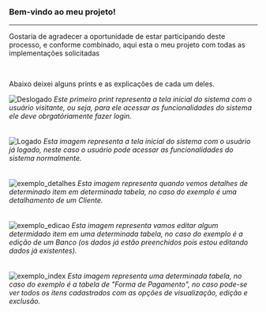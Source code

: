 <h3>Bem-vindo ao meu projeto!</h3>
<hr>
<p>Gostaria de agradecer a oportunidade de estar participando deste processo, e conforme combinado, aqui esta o meu projeto com todas as implementações solicitadas</p>
<br>

<p>Abaixo deixei alguns prints e as explicações de cada um deles.</p>

![Deslogado](https://user-images.githubusercontent.com/32455202/58932133-d1d7a600-8738-11e9-96bf-db3784a8dfac.jpg )
<i>Este primeiro print representa a tela inicial do sistema com o usuário visitante, ou seja, para ele acessar as funcionalidades do sistema ele deve obrgatóriamente fazer login.</i>
<br>
<br>
<br>
![Logado](https://user-images.githubusercontent.com/32455202/58932145-df8d2b80-8738-11e9-937e-a7dd56d8b7e5.jpg)
<i>Esta imagem representa a tela inicial do sistema com o usuário já logado, neste caso o usuário pode acessar as funcionalidades do sistema normalmente.</i>
<br>
<br>
<br>
![exemplo_detalhes](https://user-images.githubusercontent.com/32455202/58932152-e5830c80-8738-11e9-8f09-a5d27fa4afc6.jpg)
<i>Esta imagem representa quando vemos detalhes de determinado item em determinada tabela, no caso do exemplo é uma detalhamento de um Cliente.</i>
<br>
<br>
<br>
![exemplo_edicao](https://user-images.githubusercontent.com/32455202/58932153-e5830c80-8738-11e9-808d-655503f421d5.jpg)
<i>Esta imagem representa vamos editar algum determidado item em uma determinada tabela, no caso do exemplo é a edição de um Banco (os dados já estão preenchidos pois estou editando dados já existentes).</i>
<br>
<br>
<br>
![exemplo_index](https://user-images.githubusercontent.com/32455202/58932154-e61ba300-8738-11e9-8d33-b3858e0e8a43.jpg)
<i>Esta imagem representa uma determinada tabela, no caso do exemplo é a tabela de "Forma de Pagamento", no caso pode-se ver todos os itens cadastrados com as opções de visualização, edição e exclusão.</i>
